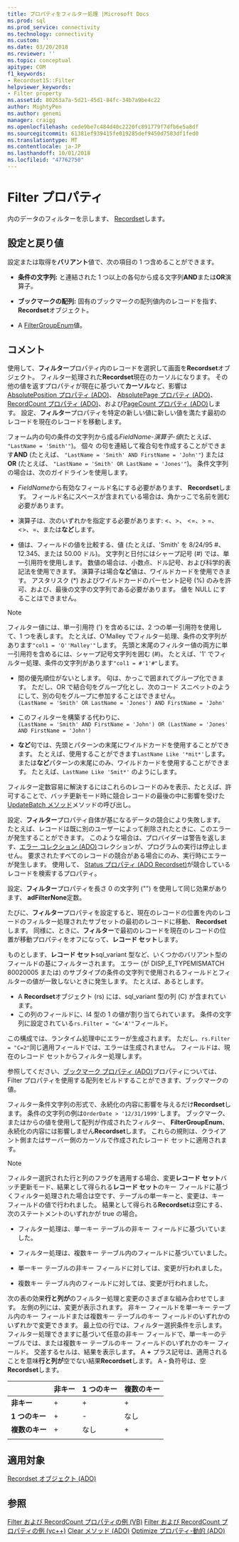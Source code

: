 ```yaml
---
title: プロパティをフィルター処理 |Microsoft Docs
ms.prod: sql
ms.prod_service: connectivity
ms.technology: connectivity
ms.custom: ''
ms.date: 03/20/2018
ms.reviewer: ''
ms.topic: conceptual
apitype: COM
f1_keywords:
- Recordset15::Filter
helpviewer_keywords:
- Filter property
ms.assetid: 80263a7a-5d21-45d1-84fc-34b7a9be4c22
author: MightyPen
ms.author: genemi
manager: craigg
ms.openlocfilehash: cede9be7c484d40c2220fc891779f7dfb6e5a8df
ms.sourcegitcommit: 61381ef939415fe019285def9450d7583df1fed0
ms.translationtype: MT
ms.contentlocale: ja-JP
ms.lasthandoff: 10/01/2018
ms.locfileid: "47762750"
---
```

# <a name="filter-property"></a>Filter プロパティ
内のデータのフィルターを示します、 [Recordset](../../../ado/reference/ado-api/recordset-object-ado.md)します。  
  
## <a name="settings-and-return-values"></a>設定と戻り値

設定または取得を**バリアント**値で、次の項目の 1 つ含めることができます。  
  
-   **条件の文字列:** と連結された 1 つ以上の各句から成る文字列**AND**または**OR**演算子。  
  
-   **ブックマークの配列:** 固有のブックマークの配列値内のレコードを指す、 **Recordset**オブジェクト。  
  
-   A [FilterGroupEnum](../../../ado/reference/ado-api/filtergroupenum.md)値。  
  
## <a name="remarks"></a>コメント

使用して、**フィルター**プロパティ内のレコードを選択して画面を**Recordset**オブジェクト。 フィルター処理された**Recordset**現在のカーソルになります。 その他の値を返すプロパティが現在に基づいて**カーソル**など、影響は[AbsolutePosition プロパティ (ADO)](../../../ado/reference/ado-api/absoluteposition-property-ado.md)、 [AbsolutePage プロパティ (ADO)](../../../ado/reference/ado-api/absolutepage-property-ado.md)、 [RecordCount プロパティ (ADO)](../../../ado/reference/ado-api/recordcount-property-ado.md)、および[PageCount プロパティ (ADO)](../../../ado/reference/ado-api/pagecount-property-ado.md)します。 設定、**フィルター**プロパティを特定の新しい値に新しい値を満たす最初のレコードを現在のレコードを移動します。
  
フォーム内の句の条件の文字列から成る*FieldName-演算子-値*(たとえば、 `"LastName = 'Smith'"`)。 個々 の句を連結して複合句を作成することができます**AND** (たとえば、 `"LastName = 'Smith' AND FirstName = 'John'"`) または**OR** (たとえば、 `"LastName = 'Smith' OR LastName = 'Jones'"`)。 条件文字列の場合は、次のガイドラインを使用します。

-   *FieldName*から有効なフィールド名にする必要があります、 **Recordset**します。 フィールド名にスペースが含まれている場合は、角かっこで名前を囲む必要があります。  
  
-   演算子は、次のいずれかを指定する必要があります: \<、>、 \<=、> =、<>、=、または**など**します。  
  
-   値は、フィールドの値を比較する、値 (たとえば、'Smith' を 8/24/95 #、12.345、または 50.00 ドル)。 文字列と日付にはシャープ記号 (#) では、単一引用符を使用します。 数値の場合は、小数点、ドル記号、および科学的表記法を使用できます。 演算子は場合**など**値は、ワイルドカードを使用できます。 アスタリスク (*) およびワイルドカードのパーセント記号 (%) のみを許可、および、最後の文字の文字列である必要があります。 値を NULL にすることはできません。  
  
> [!NOTE]
>  フィルター値には、単一引用符 (') を含めるには、2 つの単一引用符を使用して、1 つを表します。 たとえば、O'Malley でフィルター処理、条件の文字列があります`"col1 = 'O''Malley'"`します。 先頭と末尾のフィルター値の両方に単一引用符を含めるには、シャープ記号文字列を囲む (#)。 たとえば、'1' でフィルター処理、条件の文字列があります`"col1 = #'1'#"`します。  
  
-   間の優先順位がないとします。 句は、かっこで囲まれてグループ化できます。 ただし、OR で結合句をグループ化とし、次のコード スニペットのようにして、別の句をグループに参加することはできません。  
 `(LastName = 'Smith' OR LastName = 'Jones') AND FirstName = 'John'`  
  
-   このフィルターを構築する代わりに、  
 `(LastName = 'Smith' AND FirstName = 'John') OR (LastName = 'Jones' AND FirstName = 'John')`  
  
-   **など**句では、先頭とパターンの末尾にワイルドカードを使用することができます。 たとえば、使用することができます`LastName Like '*mit*'`します。 または**など**パターンの末尾にのみ、ワイルドカードを使用することができます。 たとえば、`LastName Like 'Smit*'` のようにします。  
  
 フィルター定数容易に解決するにはこれらのレコードのみを表示、たとえば、許可することで、バッチ更新モード時に競合レコードの最後の中に影響を受けた[UpdateBatch メソッド](../../../ado/reference/ado-api/updatebatch-method.md)メソッドの呼び出し。  
  
設定、**フィルター**プロパティ自体が基になるデータの競合により失敗します。 たとえば、レコードは既に別のユーザーによって削除されたときに、このエラーが発生することができます。 このような場合は、プロバイダーは警告を返します、[エラー コレクション (ADO)](../../../ado/reference/ado-api/errors-collection-ado.md)コレクションが、プログラムの実行は停止しません。 要求されたすべてのレコードの競合がある場合にのみ、実行時にエラーが発生します。 使用して、 [Status プロパティ (ADO Recordset)](../../../ado/reference/ado-api/status-property-ado-recordset.md)が競合しているレコードを検索するプロパティ。  
  
設定、**フィルター**プロパティを長さ 0 の文字列 ("") を使用して同じ効果があります、 **adFilterNone**定数。
  
たびに、**フィルター**プロパティを設定すると、現在のレコードの位置を内のレコードのフィルター処理されたサブセットの最初のレコードに移動、 **Recordset**します。 同様に、ときに、**フィルター**で最初のレコードを現在のレコードの位置が移動プロパティをオフになって、**レコード セット**します。

ものとします、**レコード セット**sql_variant 型など、いくつかのバリアント型のフィールドの基にフィルターされます。 エラー (が DISP_E_TYPEMISMATCH 80020005 または) のサブタイプの条件の文字列で使用されるフィールドとフィルターの値が一致しないときに発生します。 たとえば、あるとします。

- A **Recordset**オブジェクト (rs) には、sql_variant 型の列 (C) が含まれています。
- この列のフィールドに、I4 型の 1 の値が割り当てられています。 条件の文字列に設定されている`rs.Filter = "C='A'"`フィールド。

この構成では、ランタイム処理中にエラーが生成されます。 ただし、`rs.Filter = "C=2"`同じ適用フィールドでは、エラーは生成されません。 フィールドは、現在のレコード セットからフィルター処理します。

参照してください、[ブックマーク プロパティ (ADO)](../../../ado/reference/ado-api/bookmark-property-ado.md)プロパティについては、Filter プロパティを使用する配列をビルドすることができます、ブックマークの値。

フィルター条件文字列の形式で、永続化の内容に影響を与えるだけ**Recordset**します。 条件の文字列の例は`OrderDate > '12/31/1999'`します。 ブックマーク、またはからの値を使用して配列が作成されたフィルター、 **FilterGroupEnum**、永続化の内容には影響しません**Recordset**します。 これらの規則は、クライアント側またはサーバー側のカーソルで作成されたレコード セットに適用されます。
  
> [!NOTE]
>  フィルター選択された行と列のフラグを適用する場合、変更**レコード セット**バッチ更新モード、結果として得られる**レコード セット**のキー フィールドに基づくフィルター処理された場合は空です、テーブルの単一キーと、変更は、キー フィールドの値で行われました。 結果として得られる**Recordset**は空にする、次のステートメントのいずれかが true の場合。  
  
-   フィルター処理は、単一キー テーブルの非キー フィールドに基づいていました。  
  
-   フィルター処理は、複数キー テーブル内のフィールドに基づいていました。  
  
-   単一キー テーブルの非キー フィールドに対しては、変更が行われました。  
  
-   複数キー テーブル内のフィールドに対しては、変更が行われました。  
  
次の表の効果**行と列が**のフィルター処理と変更のさまざまな組み合わせでします。 左側の列には、変更が表示されます。 非キー フィールドを単一キー テーブル内のキー フィールドまたは複数キー テーブルのキー フィールドのいずれかのいずれかで変更できます。 最上位の行では、フィルター選択条件を示します。 フィルター処理できますに基づいて任意の非キー フィールドで、単一キーのテーブルでは、または複数キー テーブルのキー フィールドのいずれかのキー フィールド。 交差するセルは、結果を表示します。 A **+** プラス記号は、適用されることを意味**行と列が**空でない結果**Recordset**します。 A **-** 負符号は、空**Recordset**します。  
  
||非キー|1 つのキー|複数のキー|
|-|--------------|----------------|-------------------|
|**非キー**|+|+|+|
|**1 つのキー**|+|-|なし|
|**複数のキー**|+|なし|+|
|||||
  
## <a name="applies-to"></a>適用対象

[Recordset オブジェクト (ADO)](../../../ado/reference/ado-api/recordset-object-ado.md)  
  
## <a name="see-also"></a>参照

[Filter および RecordCount プロパティの例 (VB)](../../../ado/reference/ado-api/filter-and-recordcount-properties-example-vb.md)
[Filter および RecordCount プロパティの例 (vc++)](../../../ado/reference/ado-api/filter-and-recordcount-properties-example-vc.md)
[Clear メソッド (ADO)](../../../ado/reference/ado-api/clear-method-ado.md) 
[Optimize プロパティ-動的 (ADO)](../../../ado/reference/ado-api/optimize-property-dynamic-ado.md)
